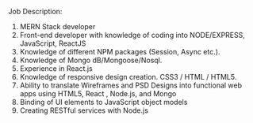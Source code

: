 Job Description: 

1. MERN Stack developer
2. Front-end developer with knowledge of coding into NODE/EXPRESS, JavaScript, ReactJS
3. Knowledge of different NPM packages (Session, Async etc.).
5. Knowledge of Mongo dB/Mongoose/Nosql.
7. Experience in React.js
8. Knowledge of responsive design creation. CSS3 / HTML / HTML5.
9. Ability to translate Wireframes and PSD Designs into functional web apps using HTML5, React , Node.js, and Mongo
10. Binding of UI elements to JavaScript object models
11. Creating RESTful services with Node.js